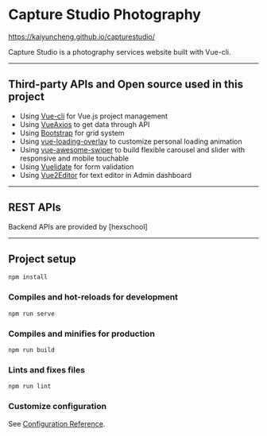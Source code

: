 # Capture Studio Photography

https://kaiyuncheng.github.io/capturestudio/

Capture Studio is a photography services website built with Vue-cli.

---

## Third-party APIs and Open source used in this project

- Using [Vue-cli](https://cli.vuejs.org/) for Vue.js project  management
- Using [VueAxios](https://www.npmjs.com/package/vue-axios) to get data through API
- Using [Bootstrap](https://getbootstrap.com/) for grid system
- Using [vue-loading-overlay](https://github.com/ankurk91/vue-loading-overlay) to customize personal loading animation 
- Using [vue-awesome-swiper](https://github.com/surmon-china/vue-awesome-swiper) to build flexible carousel and slider with responsive and mobile touchable
- Using [Vuelidate](https://github.com/vuelidate/vuelidate) for form validation
- Using [Vue2Editor](https://www.vue2editor.com/) for text editor in Admin dashboard

---

## REST APIs

Backend APIs are provided by [hexschool]

---

## Project setup
```
npm install
```

### Compiles and hot-reloads for development
```
npm run serve
```

### Compiles and minifies for production
```
npm run build
```

### Lints and fixes files
```
npm run lint
```

### Customize configuration
See [Configuration Reference](https://cli.vuejs.org/config/).

